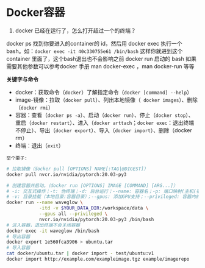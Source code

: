 # Docker容器

1. docker 已经在运行了，怎么打开超过一个的终端？

docker ps 找到你要进入的container的 id，然后用 docker exec 执行一个 bash。如：`docker exec -it 40c330755e61 /bin/bash`
这样你就进到这个container 里面了，这个bash退出也不会影响之前 docker run 启动的 bash
如果需要其他参数可以参考docker 手册 man docker-exec ，man docker-run 等等

**关键字与命令**
- docker：获取命令（`docker`）了解指定命令（`docker [command] --help`）
- image-镜像：拉取（`docker pull`）、列出本地镜像（` docker images`）、删除（`docker rmi`）
- 容器：查看（`docker ps -a`）、启动（`docker run`）、停止（`docker stop`）、重启（`docker restart`）、进入（`docker arttach`；`docker exec`：退出终端不停止）、导出（`docker export`）、导入（`docker import`）、删除（docker rm）
- 终端：退出（`exit`）

`举个栗子:`
```bash
# 拉取镜像（docker pull [OPTIONS] NAME[:TAG|@DIGEST]）
docker pull nvcr.io/nvidia/pytorch:20.03-py3

# 创建容器并启动。（docker run [OPTIONS] IMAGE [COMMAND] [ARG...]）
# -i: 交互式操作；-t: 伪终端；-d: 后台运行；--name: 容器名；-p: 端口映射(主机(宿主)端口:容器端口)
# -v: 目录挂载（本地目录:容器目录）；--gpus: 添加GPU支持；--privileged: 容器内的root拥有真正的root权限
docker run --name waveglow \
			-itd -v $YOUR_DATA_DIR:/workspace/data \
			--gpus all --privileged \
			nvcr.io/nvidia/pytorch:20.03-py3 /bin/bash
# 进入容器，退出终端不会关闭容器
docker exec -it waveglow /bin/bash
# 导出容器
docker export 1e560fca3906 > ubuntu.tar
# 导入容器
cat docker/ubuntu.tar | docker import - test/ubuntu:v1
docker import http://example.com/exampleimage.tgz example/imagerepo
```